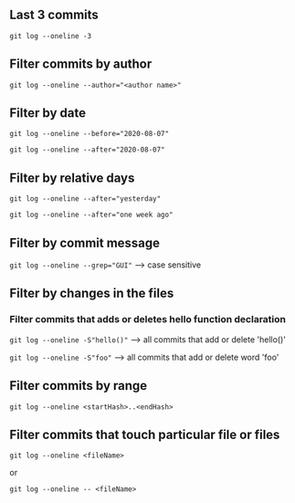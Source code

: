 
## Last 3 commits

`git log --oneline -3`

## Filter commits by author

`git log --oneline --author="<author name>"`

## Filter by date

`git log --oneline --before="2020-08-07"`

`git log --oneline --after="2020-08-07"`

## Filter by relative days

`git log --oneline --after="yesterday"`

`git log --oneline --after="one week ago"`

## Filter by commit message

`git log --oneline --grep="GUI"` --> case sensitive

## Filter by changes in the files

### Filter commits that adds or deletes hello function declaration

`git log --oneline -S"hello()"` --> all commits that add or delete 'hello()'

`git log --oneline -S"foo"` --> all commits that add or delete word 'foo'

## Filter commits by range

`git log --oneline <startHash>..<endHash>`

## Filter commits that touch particular file or files

`git log --oneline <fileName>`

or 

`git log --oneline -- <fileName>`



